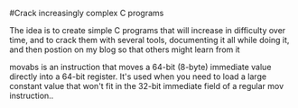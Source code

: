 #Crack increasingly complex C programs

The idea is to create simple C programs that will increase in difficulty
over time, and to crack them with several tools, documenting it all
while doing it, and then postion on my blog so that others might learn
from it


movabs is an instruction that moves a 64-bit (8-byte) immediate value directly into a 64-bit register. It's used when you need to load a large constant value that won't fit in the 32-bit immediate field of a regular mov instruction..
